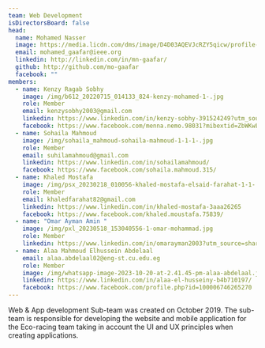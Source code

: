 ```yaml
---
team: Web Development
isDirectorsBoard: false
head:
  name: Mohamed Nasser
  image: https://media.licdn.com/dms/image/D4D03AQEVJcRZY5qicw/profile-displayphoto-shrink_800_800/0/1695014050435?e=1708560000&v=beta&t=49LRHdIscQKhTCddx9I1gv5KcpxTMjMbjPJnAAJqh3s
  email: mohamed_gaafar@ieee.org
  linkedin: http://linkedin.com/in/mn-gaafar/
  github: http://github.com/mo-gaafar
  facebook: ""
members:
  - name: Kenzy Ragab Sobhy
    image: /img/b612_20220715_014133_824-kenzy-mohamed-1-.jpg
    role: Member
    email: kenzysobhy2003@gmail.com
    linkedin: https://www.linkedin.com/in/kenzy-sobhy-391524249?utm_source=share&utm_campaign=share_via&utm_content=profile&utm_medium=android_app
    facebook: https://www.facebook.com/menna.nemo.98031?mibextid=ZbWKwL
  - name: Sohaila Mahmoud
    image: /img/sohaila_mahmoud-sohaila-mahmoud-1-1-1-.jpg
    role: Member
    email: suhilamahmoud@gmail.com
    linkedin: https://www.linkedin.com/in/sohailamahmoud/
    facebook: https://www.facebook.com/sohaila.mahmoud.315/
  - name: Khaled Mostafa
    image: /img/psx_20230218_010056-khaled-mostafa-elsaid-farahat-1-1-.jpg
    role: Member
    email: khaledfarahat82@gmail.com
    linkedin: https://www.linkedin.com/in/khaled-mostafa-3aaa26265
    facebook: https://www.facebook.com/khaled.moustafa.75839/
  - name: "Omar Ayman Amin "
    image: /img/pxl_20230518_153040556-1-omar-mohammad.jpg
    role: Member
    linkedin: https://www.linkedin.com/in/omarayman2003?utm_source=share&utm_campaign=share_via&utm_content=profile&utm_medium=android_app
  - name: Alaa Mahmoud Elhussein Abdelaal
    email: alaa.abdelaal02@eng-st.cu.edu.eg
    role: Member
    image: /img/whatsapp-image-2023-10-20-at-2.41.45-pm-alaa-abdelaal.jpeg
    linkedin: https://www.linkedin.com/in/alaa-el-husseiny-b4b710197/
    facebook: https://www.facebook.com/profile.php?id=100006746265270
---
```

Web & App development Sub-team was created on October 2019. The sub-team
is responsible for developing the website and mobile application for the
Eco-racing team taking in account the UI and UX principles when creating
applications.